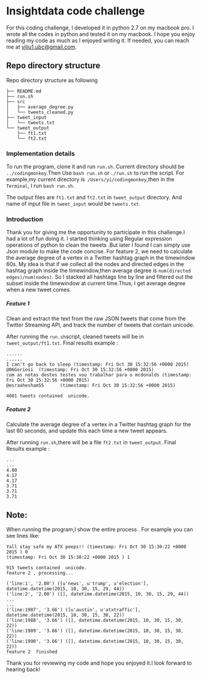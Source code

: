 
# Insightdata code challenge 

For this coding challenge, I developed it in python 2.7 on my macbook pro.
I wrote all the codes in python and tested it on my macbook. I hope you enjoy reading my code as much as I enjoyed writing it.
If needed, you can reach me at yiliu1.ubc@gmail.com.

## Repo directory structure
Repo directory structure as following 

	├── README.md  
	├── run.sh  
	├── src  
	│   ├── average_degree.py  
	│   └── tweets_cleaned.py  
	├── tweet_input
	│   └── tweets.txt  
	└── tweet_output  
	    ├── ft1.txt  
	    └── ft2.txt  

### Implementation details

To run the program, clone it and run `run.sh`.
Current directory should be `../codingmonkey`.Then Use `bash run.sh` or `./run.sh` to run the script.
For example,my current directory is` /Users/yi/codingmonkey`,then in the `Terminal`, I run `bash run.sh`.

The output files are `ft1.txt` and `ft2.txt` in `tweet_output` directory.
And name of input file in `tweet_input` would be `tweets.txt`.


### Introduction 
Thank you for giving me the opportunity to participate in this challenge.I had a lot of fun doing it. 
I started thinking using Regular expression operations of python to clean the tweets .But later I found I can simply use Json
module to make the code concise.
For feature 2, we need to calculate the average degree of a vertex in a Twitter hashtag graph in the timewindow 60s.
My idea is that if we collect all the nodes and directed edges in the hashtag graph inside the timewindow,then 
average degree is 
`num(directed edges)/num(nodes)`. So I stacked all hashtags line by line and filtered out the subset inside the 
timewindow at current time.Thus, I get average degree when a new tweet comes.

##### Feature 1

Clean and extract the text from the raw JSON tweets that come from the Twitter Streaming API, and track the number of tweets
that contain unicode.

After running the `run.sh`script, cleaned tweets will be in `tweet_output/ft1.txt`.
Final results example :

```
......
......
I can't go back to sleep (timestamp: Fri Oct 30 15:32:56 +0000 2015)
@06Goriosi  (timestamp: Fri Oct 30 15:32:56 +0000 2015)
com as notas destes testes vou trabalhar para o mcdonalds (timestamp: Fri Oct 30 15:32:56 +0000 2015)
@esraahesham55      (timestamp: Fri Oct 30 15:32:56 +0000 2015)

4601 tweets contained  unicode.
```





##### Feature 2
Calculate the average degree of a vertex in a Twitter hashtag graph for the last 60 seconds, and update this each time a new tweet appears.

After running `run.sh`,there will be a file `ft2.txt` in `tweet_output`.
Final Results example :

```
...
...
4.80
4.17
4.17
3.71
3.71
3.71
```

## Note:
When running the program,I show the entire process .
For example you can see lines like:

```
Yall stay safe my ATX peeps!! (timestamp: Fri Oct 30 15:30:22 +0000 2015 ) 0
(timestamp: Fri Oct 30 15:30:22 +0000 2015 ) 1

915 tweets contained  unicode.
feature 2 , processing...

('line:1', '2.00') ([u'news', u'trump', u'election'], datetime.datetime(2015, 10, 30, 15, 29, 44))
('line:2', '2.00') ([], datetime.datetime(2015, 10, 30, 15, 29, 44))
...
...
('line:1987', '3.66') ([u'austin', u'atxtraffic'], datetime.datetime(2015, 10, 30, 15, 30, 22))
('line:1988', '3.66') ([], datetime.datetime(2015, 10, 30, 15, 30, 22))
('line:1989', '3.66') ([], datetime.datetime(2015, 10, 30, 15, 30, 22))
('line:1990', '3.66') ([], datetime.datetime(2015, 10, 30, 15, 30, 22))
feature 2  finished
```

 Thank you for reviewing my code and hope you enjoyed it.I look forward to hearing back!


